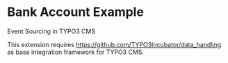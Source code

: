 # Bank Account Example

Event Sourcing in TYPO3 CMS

This extension requires https://github.com/TYPO3Incubator/data_handling as base
integration framework for TYPO3 CMS.